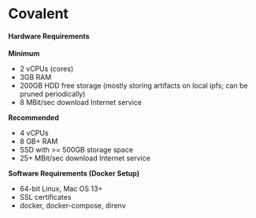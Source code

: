 # Covalent

#### Hardware Requirements <a href="#hardware-requirements" id="hardware-requirements"></a>

**Minimum**

* 2 vCPUs (cores)
* 3GB RAM
* 200GB HDD free storage (mostly storing artifacts on local ipfs; can be pruned periodically)
* 8 MBit/sec download Internet service

**Recommended**

* 4 vCPUs
* 8 GB+ RAM
* SSD with >= 500GB storage space
* 25+ MBit/sec download Internet service

**Software Requirements (Docker Setup)**

* 64-bit Linux, Mac OS 13+
* SSL certificates
* docker, docker-compose, direnv
